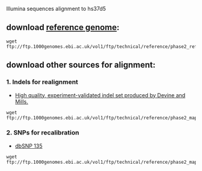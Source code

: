 Illumina sequences alignment to hs37d5

## download [reference genome](ftp://ftp.1000genomes.ebi.ac.uk/vol1/ftp/technical/reference/phase2_reference_assembly_sequence/):

```
wget ftp://ftp.1000genomes.ebi.ac.uk/vol1/ftp/technical/reference/phase2_reference_assembly_sequence/*
```
## download other sources for alignment:
### 1. Indels for realignment
 - [High quality, experiment-validated indel set produced by Devine and Mills.](ftp://ftp.1000genomes.ebi.ac.uk/vol1/ftp/technical/reference/phase2_mapping_resources/ALL.wgs.indels_mills_devine_hg19_leftAligned_collapsed_double_hit.indels.sites.vcf.gz)
```
wget ftp://ftp.1000genomes.ebi.ac.uk/vol1/ftp/technical/reference/phase2_mapping_resources/ALL.wgs.indels_mills_devine_hg19_leftAligned_collapsed_double_hit.indels.sites.vcf.gz
```

### 2. SNPs for recalibration
 - [dbSNP 135](ftp://ftp.1000genomes.ebi.ac.uk/vol1/ftp/technical/reference/phase2_mapping_resources/ALL.wgs.dbsnp.build135.snps.sites.vcf.gz)
```
wget ftp://ftp.1000genomes.ebi.ac.uk/vol1/ftp/technical/reference/phase2_mapping_resources/ALL.wgs.dbsnp.build135.snps.sites.vcf.gz
```
